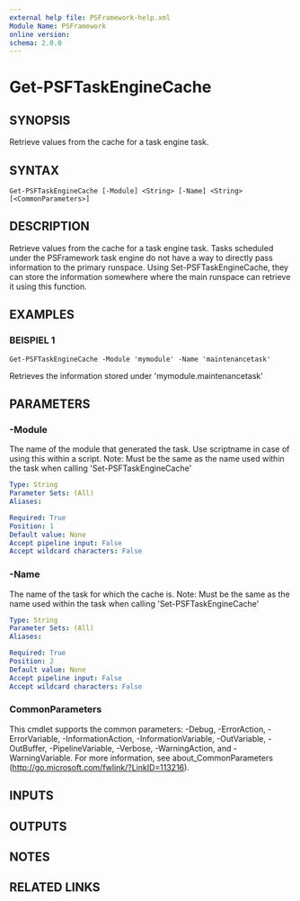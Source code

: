 ```yaml
---
external help file: PSFramework-help.xml
Module Name: PSFramework
online version:
schema: 2.0.0
---
```


# Get-PSFTaskEngineCache

## SYNOPSIS
Retrieve values from the cache for a task engine task.

## SYNTAX

```
Get-PSFTaskEngineCache [-Module] <String> [-Name] <String> [<CommonParameters>]
```

## DESCRIPTION
Retrieve values from the cache for a task engine task.
Tasks scheduled under the PSFramework task engine do not have a way to directly pass information to the primary runspace.
Using Set-PSFTaskEngineCache, they can store the information somewhere where the main runspace can retrieve it using this function.

## EXAMPLES

### BEISPIEL 1
```
Get-PSFTaskEngineCache -Module 'mymodule' -Name 'maintenancetask'
```

Retrieves the information stored under 'mymodule.maintenancetask'

## PARAMETERS

### -Module
The name of the module that generated the task.
Use scriptname in case of using this within a script.
Note: Must be the same as the name used within the task when calling 'Set-PSFTaskEngineCache'

```yaml
Type: String
Parameter Sets: (All)
Aliases:

Required: True
Position: 1
Default value: None
Accept pipeline input: False
Accept wildcard characters: False
```

### -Name
The name of the task for which the cache is.
Note: Must be the same as the name used within the task when calling 'Set-PSFTaskEngineCache'

```yaml
Type: String
Parameter Sets: (All)
Aliases:

Required: True
Position: 2
Default value: None
Accept pipeline input: False
Accept wildcard characters: False
```

### CommonParameters
This cmdlet supports the common parameters: -Debug, -ErrorAction, -ErrorVariable, -InformationAction, -InformationVariable, -OutVariable, -OutBuffer, -PipelineVariable, -Verbose, -WarningAction, and -WarningVariable.
For more information, see about_CommonParameters (http://go.microsoft.com/fwlink/?LinkID=113216).

## INPUTS

## OUTPUTS

## NOTES

## RELATED LINKS
